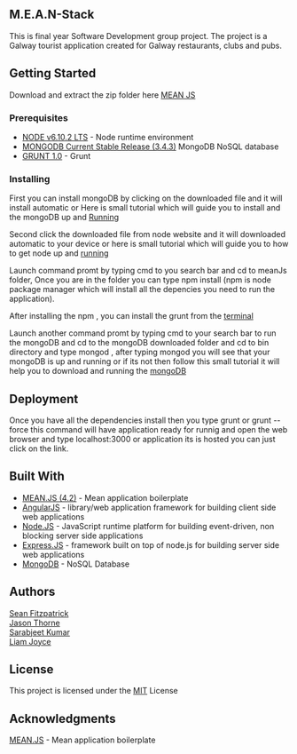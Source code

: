 ## M.E.A.N-Stack

This is final year Software Development group project. The project is a Galway tourist application created for Galway restaurants, clubs and pubs.


## Getting Started

Download and extract the zip folder here [MEAN JS](https://github.com/seanJosephFitzpatrick/M.E.A.N-Stack/archive/master.zip)

### Prerequisites

* [NODE v6.10.2 LTS](https://nodejs.org/en/) - Node runtime environment
* [MONGODB Current Stable Release (3.4.3)](https://www.mongodb.com/download-center#community) MongoDB NoSQL database
* [GRUNT 1.0](https://gruntjs.com/installing-grunt) - Grunt 

### Installing

First you can install mongoDB by clicking on the downloaded file and it will install automatic or Here is small tutorial which will guide you to install and the mongoDB up and [Running](https://www.youtube.com/watch?v=_RQ4lET5ejw)

Second click the downloaded file from node website and it will downloaded automatic to your device or here is small tutorial which will guide you to how to get node up and [running](https://www.youtube.com/watch?v=8ODS6RM6x7g)

Launch command promt by typing cmd to you search bar and cd to meanJs folder, Once you are in the folder you can type npm install (npm is node package manager which will install all the depencies you need to run the application).

After installing the npm , you can install the grunt from the [terminal](https://gruntjs.com/installing-grunt)

Launch another command promt by typing  cmd to your search bar to run the mongoDB and cd to the mongoDB downloaded folder and cd to bin directory and type mongod , after typing mongod you will see that your mongoDB is up and running or if its not then follow this small tutorial it will help you to download and running the [mongoDB](https://www.mongodb.com/download-center#community)

## Deployment

Once you have all the dependencies install then you type grunt or grunt --force this command will have application ready for runnig and open the web browser and type localhost:3000 or application its is hosted you can just click on the link.

## Built With

* [MEAN.JS (4.2)](https://meanjs.org/) - Mean application boilerplate                 
* [AngularJS](https://angularjs.org/) - library/web application framework for building client side web applications                       
* [Node.JS](https://nodejs.org/en/) - JavaScript runtime platform for building event-driven, non blocking server side applications              
* [Express.JS](http://expressjs.com/) - framework built on top of node.js for building server side web applications
* [MongoDB](https://www.mongodb.com/collateral/mongodb-3-4-whats-new?jmp=search&utm_source=google&utm_campaign=EMEA_UK-IE_MongoDB%20to%20Corp/Ent_Brand_Alpha_FM&utm_keyword=mongodb&utm_device=c&utm_network=g&utm_medium=cpc&utm_creative=165404902047&utm_matchtype=e&_bt=165404902047&_bk=mongodb&_bm=e&_bn=g&gclid=CKyCgcn--NECFW6x7QodofwFWw) - NoSQL Database                  



## Authors

[Sean Fitzpatrick](https://github.com/seanJosephFitzpatrick)           
[Jason Thorne](https://github.com/jasonthorne)                   
[Sarabjeet Kumar](https://github.com/sarbjeetkumar)                       
[Liam Joyce](https://github.com/Tangler203)                             



## License

This project is licensed under the [MIT](https://github.com/seanJosephFitzpatrick/M.E.A.N-Stack/blob/boiler/LICENSE) License

## Acknowledgments

[MEAN.JS](https://meanjs.org/) - Mean application boilerplate 


